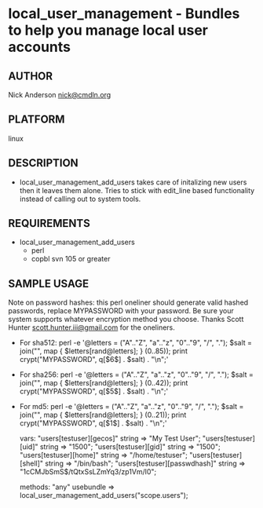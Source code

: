 # local_user_management - Bundles to help you manage local user accounts
## AUTHOR
Nick Anderson <nick@cmdln.org>

## PLATFORM
linux

## DESCRIPTION
* local_user_management_add_users takes care of initalizing new users then it
  leaves them alone. Tries to stick with edit_line based functionality instead
  of calling out to system tools.

## REQUIREMENTS
* local_user_management_add_users
    - perl
    - copbl svn 105 or greater


## SAMPLE USAGE
Note on password hashes:
this perl oneliner should generate valid hashed passwords, replace MYPASSWORD
with your password. Be sure your system supports whatever encryption method
you choose. Thanks Scott Hunter <scott.hunter.iii@gmail.com> for the oneliners.

* For sha512: perl -e '@letters = ("A".."Z", "a".."z", "0".."9", "/", "."); $salt = join("", map { $letters[rand@letters]; } (0..85)); print crypt("MYPASSWORD", q[$6$] . $salt) . "\n";'
* For sha256: perl -e '@letters = ("A".."Z", "a".."z", "0".."9", "/", "."); $salt = join("", map { $letters[rand@letters]; } (0..42)); print crypt("MYPASSWORD", q[$5$] . $salt) . "\n";'
* For md5:    perl -e '@letters = ("A".."Z", "a".."z", "0".."9", "/", "."); $salt = join("", map { $letters[rand@letters]; } (0..21)); print crypt("MYPASSWORD", q[$1$] . $salt) . "\n";'
 
    vars:
        "users[testuser][gecos]"          string => "My Test User";
        "users[testuser][uid]"            string => "1500";
        "users[testuser][gid]"            string => "1500";
        "users[testuser][home]"           string => "/home/testuser";
        "users[testuser][shell]"          string => "/bin/bash";
        "users[testuser][passwdhash]"     string => "$1$cCMJbSmS$/tQtxSsLZmYq3/zp1Vm/l0";

    methods:
        "any" usebundle => local_user_management_add_users("scope.users");

